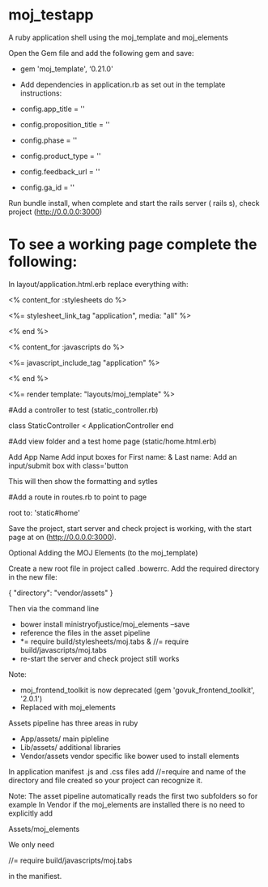 # moj_testapp
A ruby application shell using the moj_template and moj_elements

Open the Gem file and add the following gem and save:
* gem 'moj_template', ‘0.21.0'
*	Add dependencies in application.rb as set out in the template instructions:

* config.app_title = ''
* config.proposition_title = ''
* config.phase = ''
* config.product_type = ''
* config.feedback_url = ''
* config.ga_id = ''

Run bundle install, when complete and start the rails server ( rails s),  check project (http://0.0.0.0:3000)

# To see a working page complete the following:

In layout/application.html.erb replace everything with:

<% content_for :stylesheets do %>

  <%= stylesheet_link_tag "application", media: "all" %>

<% end %>

<% content_for :javascripts do %>

  <%= javascript_include_tag "application" %>

<% end %>

<%= render template: "layouts/moj_template" %>

#Add a controller to test (static_controller.rb)

class StaticController < ApplicationController
end

#Add view folder and a test home page (static/home.html.erb)


Add App Name 
Add input boxes for First name: & Last name: 
Add an input/submit box with class='button

This will then show the formatting and sytles

#Add a route in routes.rb to point to page

root to: 'static#home'

Save the project, start server and check project is working, with the start page at on  (http://0.0.0.0:3000).


Optional
Adding the MOJ Elements (to the moj_template)

Create a new root file in project called .bowerrc.
Add the required directory in the new file:

{
  "directory": "vendor/assets"
}

Then via the command line
* bower install ministryofjustice/moj_elements –save
* reference the files in the asset pipeline
* *= require build/stylesheets/moj.tabs & //= require build/javascripts/moj.tabs
* re-start the server and check project still works

Note:
*	moj_frontend_toolkit is now deprecated (gem 'govuk_frontend_toolkit', '2.0.1')
*	Replaced with moj_elements

Assets pipeline has three areas in ruby
*	App/assets/		main pipleline
*	Lib/assets/		additional libraries
*	Vendor/assets	vendor specific like bower used to install elements

In application manifest .js and .css files add //=require and name of the directory and file created so your project can recognize it.

Note:
The asset pipeline automatically reads the first two subfolders so for example
In Vendor if the moj_elements are installed there is no need to explicitly add 

Assets/moj_elements

We only need 

//= require build/javascripts/moj.tabs

in the manifiest.

